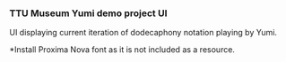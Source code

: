 ### TTU Museum Yumi demo project UI

UI displaying current iteration of dodecaphony notation playing by Yumi.

\*Install Proxima Nova font as it is not included as a resource.
